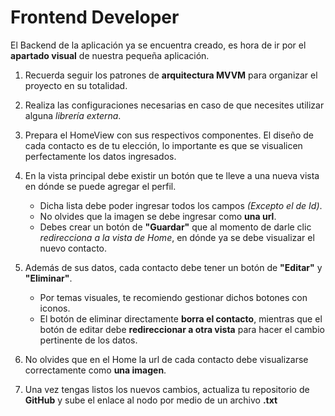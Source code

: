 # Frontend Developer

El Backend de la aplicación ya se encuentra creado, es hora de ir por el __apartado visual__ de nuestra pequeña aplicación.

1. Recuerda seguir los patrones de __arquitectura MVVM__ para organizar el proyecto en su totalidad.

2. Realiza las configuraciones necesarias en caso de que necesites utilizar alguna _librería externa_.

3. Prepara el HomeView con sus respectivos componentes. El diseño de cada contacto es de tu elección, lo importante es que se visualicen perfectamente los datos ingresados.

4. En la vista principal debe existir un botón que te lleve a una nueva vista en dónde se puede agregar el perfil.
    -   Dicha lista debe poder ingresar todos los campos _(Excepto el de Id)_.
    -   No olvides que la imagen se debe ingresar como __una url__.
    -   Debes crear un botón de __"Guardar"__ que al momento de darle clic _redirecciona a la vista de Home_, en dónde ya se debe visualizar el nuevo contacto.

5. Además de sus datos, cada contacto debe tener un botón de __"Editar"__ y __"Eliminar"__.
    -   Por temas visuales, te recomiendo gestionar dichos botones con iconos.
    -   El botón de eliminar directamente __borra el contacto__, mientras que el botón de editar debe __redireccionar a otra vista__ para hacer el cambio pertinente de los datos.

6. No olvides que en el Home la url de cada contacto debe visualizarse correctamente como __una imagen__.

7. Una vez tengas listos los nuevos cambios, actualiza tu repositorio de __GitHub__ y sube el enlace al nodo por medio de un archivo __.txt__